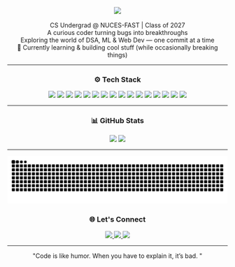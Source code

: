 <p align="center">
  <a href="https://github.com/Kissa-Zehra">
    <img src="https://readme-typing-svg.herokuapp.com?font=Caveat&color=8FA1B3&size=32&center=true&vCenter=true&width=850&lines=Hey+there,+I'm+Kissa+Zehra;CS+Undergrad+%7C+Tech+Explorer;Loves+to+Build,+Break,+and+Learn;Always+Curious+%7C+Always+Coding">
  </a>
</p>




<p align="center">
   CS Undergrad @ NUCES-FAST | Class of 2027<br>
   A curious coder turning bugs into breakthroughs<br>
   Exploring the world of DSA, ML & Web Dev — one commit at a time<br>
  🌱 Currently learning & building cool stuff (while occasionally breaking things)
</p>

---

<h3 align="center">⚙️ Tech Stack</h3>

<p align="center">
  <img src="https://img.shields.io/badge/C-%2300599C.svg?style=for-the-badge&logo=c&logoColor=white"/>
  <img src="https://img.shields.io/badge/C++-%2300599C.svg?style=for-the-badge&logo=c%2B%2B&logoColor=white"/>
  <img src="https://img.shields.io/badge/HTML5-%23E34F26.svg?style=for-the-badge&logo=html5&logoColor=white"/>
  <img src="https://img.shields.io/badge/CSS3-%231572B6.svg?style=for-the-badge&logo=css3&logoColor=white"/>
  <img src="https://img.shields.io/badge/JavaScript-%23323330.svg?style=for-the-badge&logo=javascript&logoColor=%23F7DF1E"/>
  <img src="https://img.shields.io/badge/Python-3670A0?style=for-the-badge&logo=python&logoColor=ffdd54"/>
  <img src="https://img.shields.io/badge/Anaconda-%2344A833.svg?style=for-the-badge&logo=anaconda&logoColor=white"/>
  <img src="https://img.shields.io/badge/Canva-%2300C4CC.svg?style=for-the-badge&logo=Canva&logoColor=white"/>
  <img src="https://img.shields.io/badge/Figma-%23F24E1E.svg?style=for-the-badge&logo=figma&logoColor=white"/>
  <img src="https://img.shields.io/badge/Pandas-%23150458.svg?style=for-the-badge&logo=pandas&logoColor=white"/>
  <img src="https://img.shields.io/badge/TensorFlow-%23FF6F00.svg?style=for-the-badge&logo=TensorFlow&logoColor=white"/>
  <img src="https://img.shields.io/badge/NumPy-%23013243.svg?style=for-the-badge&logo=numpy&logoColor=white"/>
  <img src="https://img.shields.io/badge/Matplotlib-%23ffffff.svg?style=for-the-badge&logo=Matplotlib&logoColor=black"/>
  <img src="https://img.shields.io/badge/PyTorch-%23EE4C2C.svg?style=for-the-badge&logo=PyTorch&logoColor=white"/>
  <img src="https://img.shields.io/badge/scikit--learn-%23F7931E.svg?style=for-the-badge&logo=scikit-learn&logoColor=white"/>
  <img src="https://img.shields.io/badge/Git-%23F05033.svg?style=for-the-badge&logo=git&logoColor=white"/>
</p>

---

<h3 align="center">📊 GitHub Stats</h3>

<p align="center">
  <img src="https://github-readme-stats.vercel.app/api?username=Kissa-Zehra&show_icons=true&theme=tokyonight&hide_border=true&border_radius=10" height="170"/>
  <img src="https://github-readme-stats.vercel.app/api/top-langs/?username=Kissa-Zehra&layout=compact&theme=tokyonight&hide_border=true&border_radius=10" height="170"/>
</p>

---

![Snake animation](https://github.com/Kissa-Zehra/Kissa-Zehra/blob/output/snake.svg)

<h3 align="center">🌐 Let's Connect</h3>

<p align="center">
  <a href="https://linkedin.com/in/kissa-zehra">
    <img src="https://img.shields.io/badge/LinkedIn-%230077B5.svg?style=for-the-badge&logo=linkedin&logoColor=white" />
  </a>
  <a href="https://x.com/KissaZehra95947">
    <img src="https://img.shields.io/badge/X-black.svg?style=for-the-badge&logo=X&logoColor=white" />
  </a>
  <a href="mailto:kissazehra180@gmail.com">
    <img src="https://img.shields.io/badge/Email-D14836?style=for-the-badge&logo=gmail&logoColor=white" />
  </a>
</p>

---


<p align="center">
   "Code is like humor. When you have to explain it, it’s bad. "  
</p>

<!-- Proudly created by Kissa Zehra -->

